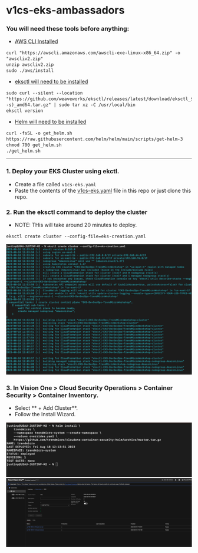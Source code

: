 # v1cs-eks-ambassadors

### You will need these tools before anything:
- [AWS CLI Installed](https://docs.aws.amazon.com/cli/latest/userguide/getting-started-install.html)
```
curl "https://awscli.amazonaws.com/awscli-exe-linux-x86_64.zip" -o "awscliv2.zip"
unzip awscliv2.zip
sudo ./aws/install

```
- [eksctl will need to be installed](https://eksctl.io/)
```
sudo curl --silent --location "https://github.com/weaveworks/eksctl/releases/latest/download/eksctl_$(uname -s)_amd64.tar.gz" | sudo tar xz -C /usr/local/bin
eksctl version
```

- [Helm will need to be installed](https://helm.sh/docs/intro/install/)
```
curl -fsSL -o get_helm.sh https://raw.githubusercontent.com/helm/helm/main/scripts/get-helm-3
chmod 700 get_helm.sh
./get_helm.sh      
```

----

### 1. Deploy your EKS Cluster using ekctl.
- Create a file called ```v1cs-eks.yaml```
- Paste the contents of the [v1cs-eks.yaml](https://github.com/JustinDPerkins/v1cs-eks-ambassadors/blob/main/v1cs-eks.yaml) file in this repo or just clone this repo.

### 2. Run the eksctl command to deploy the cluster
- NOTE: THis will take around 20 minutes to deploy.

```
eksctl create cluster --config-file=eks-creation.yaml
```
![Scanner-Multi-Region](images/eks1.jpg)

### 3. In **Vision One > Cloud Security Operations > Container Security > Container Inventory**.
- Select ** + Add Cluster**.
- Follow the Install Wizard.

![Scanner-Multi-Region](images/eks2.jpg)
![Scanner-Multi-Region](images/eks-final.jpg)

